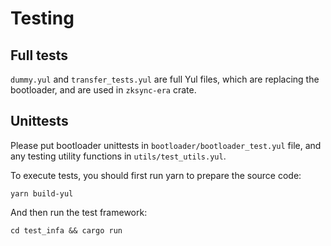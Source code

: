 # Testing

## Full tests

`dummy.yul` and `transfer_tests.yul` are full Yul files, which are replacing the bootloader, and are used in
`zksync-era` crate.

## Unittests

Please put bootloader unittests in `bootloader/bootloader_test.yul` file, and any testing utility functions in
`utils/test_utils.yul`.

To execute tests, you should first run yarn to prepare the source code:

```shell
yarn build-yul
```

And then run the test framework:

```shell
cd test_infa && cargo run
```

